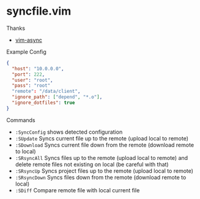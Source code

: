 # syncfile.vim

Thanks

- [vim-async](https://github.com/KenN7/vim-arsync)

Example Config

```json
{
  "host": "10.0.0.0",
  "port": 222,
  "user": "root",
  "pass": "root"
  "remote": "/data/client",
  "ignore_path": ["depend", "*.o"],
  "ignore_dotfiles": true
}

```


Commands

- ```:SyncConfig``` shows detected configuration
- ```:SUpdate``` Syncs current file up to the remote (upload local to remote)
- ```:SDownload``` Syncs current file down from the remote (download remote to local)
- ```:SRsyncAll``` Syncs files up to the remote (upload local to remote)
  and delete remote files not existing on local (be careful with that)
- ```:SRsyncUp``` Syncs project files up to the remote (upload local to remote)
- ```:SRsyncDown``` Syncs files down from the remote (download remote to local)
- ```:SDiff``` Compare remote file with local current file

